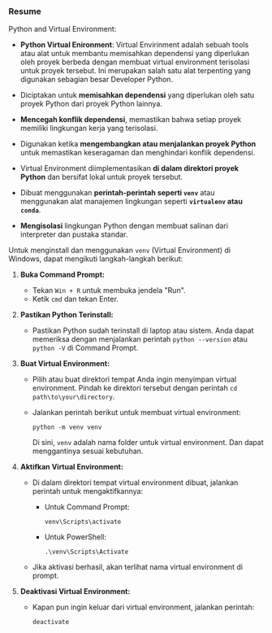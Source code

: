 ### Resume

Python and Virtual Environment:

- **Python Virtual Enironment**: Virtual Envirinment adalah sebuah tools atau alat untuk membantu memisahkan dependensi yang diperlukan oleh proyek berbeda dengan membuat virtual environment terisolasi untuk proyek tersebut. Ini merupakan salah satu alat terpenting yang digunakan sebagian besar Developer Python.   

- Diciptakan untuk **memisahkan dependensi** yang diperlukan oleh satu proyek Python dari proyek Python lainnya.
- **Mencegah konflik dependensi**, memastikan bahwa setiap proyek memiliki lingkungan kerja yang terisolasi.

- Digunakan ketika **mengembangkan atau menjalankan proyek Python** untuk memastikan keseragaman dan menghindari konflik dependensi.

- Virtual Environment diimplementasikan **di dalam direktori proyek Python** dan bersifat lokal untuk proyek tersebut.

- Dibuat menggunakan **perintah-perintah seperti `venv`** atau menggunakan alat manajemen lingkungan seperti **`virtualenv` atau `conda`**.
- **Mengisolasi** lingkungan Python dengan membuat salinan dari interpreter dan pustaka standar.

Untuk menginstall dan menggunakan `venv` (Virtual Environment) di Windows, dapat mengikuti langkah-langkah berikut:

1. **Buka Command Prompt:**
   - Tekan `Win + R` untuk membuka jendela "Run".
   - Ketik `cmd` dan tekan Enter.

2. **Pastikan Python Terinstall:**
   - Pastikan Python sudah terinstall di laptop atau sistem. Anda dapat memeriksa dengan menjalankan perintah `python --version` atau `python -V` di Command Prompt.

3. **Buat Virtual Environment:**
   - Pilih atau buat direktori tempat Anda ingin menyimpan virtual environment. Pindah ke direktori tersebut dengan perintah `cd path\to\your\directory`.

   - Jalankan perintah berikut untuk membuat virtual environment:
     ```
     python -m venv venv
     ```
     Di sini, `venv` adalah nama folder untuk virtual environment. Dan dapat menggantinya sesuai kebutuhan.

4. **Aktifkan Virtual Environment:**
   - Di dalam direktori tempat virtual environment dibuat, jalankan perintah untuk mengaktifkannya:
     - Untuk Command Prompt:
       ```
       venv\Scripts\activate
       ```
     - Untuk PowerShell:
       ```
       .\venv\Scripts\Activate
       ```

   - Jika aktivasi berhasil, akan terlihat nama virtual environment di prompt.

5. **Deaktivasi Virtual Environment:**
   - Kapan pun ingin keluar dari virtual environment, jalankan perintah:
     ```
     deactivate
     ```
